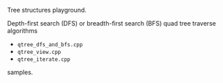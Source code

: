 Tree structures playground.

Depth-first search (DFS) or breadth-first search (BFS) quad tree traverse algorithms

- `qtree_dfs_and_bfs.cpp`
- `qtree_view.cpp`
- `qtree_iterate.cpp`

samples.
